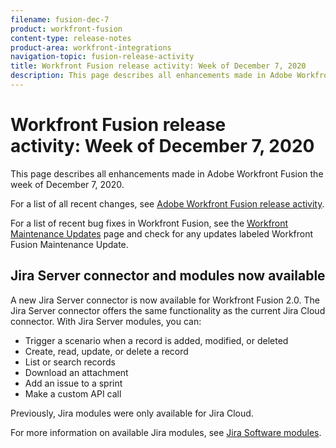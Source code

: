 ```yaml
---
filename: fusion-dec-7
product: workfront-fusion
content-type: release-notes
product-area: workfront-integrations
navigation-topic: fusion-release-activity
title: Workfront Fusion release activity: Week of December 7, 2020
description: This page describes all enhancements made in Adobe Workfront Fusion the week of December 7, 2020.
---
```


# Workfront Fusion release activity:&nbsp;Week of December 7, 2020

This page describes all enhancements made in Adobe Workfront Fusion the week of December 7, 2020.

For a list of all recent changes, see [Adobe Workfront Fusion release activity](../../../../../product-announcements/product-releases/fusion-release-activity/fusion-release-activity.md).

For a list of recent bug fixes in Workfront Fusion, see the [Workfront Maintenance Updates](https://one.workfront.com/s/article/Workfront-Maintenance-Updates-1882317350) page and check for any updates labeled Workfront Fusion Maintenance Update.

## Jira Server connector and modules now available

A new Jira Server connector is now available for Workfront Fusion 2.0. The Jira Server connector offers the same functionality as the current Jira Cloud connector. With Jira Server modules, you can:

* Trigger a scenario when a record is added, modified, or deleted
* Create, read, update, or delete a record
* List or search records
* Download an attachment
* Add an issue to a sprint
* Make a custom API call

Previously, Jira modules were only available for Jira Cloud.

For more information on available Jira modules, see [Jira Software modules](../../../../../workfront-fusion/apps-and-their-modules/jira-software-modules.md).

<!--
<div data-mc-conditions="QuicksilverOrClassic.Draft mode">
<h2>Azure Active Directory connector and modules now available</h2>
<p>You can now use Workfront Fusion to connect to your Azure Active Directory applications. With the Azure Active Directory modules, you can:</p>
<ul>
<li> <p>Trigger a scenario when a record is created or updated.</p> </li>
<li> <p>Create records.</p> </li>
<li> <p>Get data from existing records.</p> </li>
<li> <p>Search records based on criteria you specify.</p> </li>
<li> <p>Perform a custom API call.</p> </li>
</ul>
<p>For more information see <a href="../../../../../workfront-fusion/apps-and-their-modules/azure-ad-modules.md" class="MCXref xref" xrefformat="{para}">Azure Active Directory modules</a>.</p>
<h2>DocuSign connector and modules now available</h2>
<p>You can now use Workfront Fusion 2.0 to connect to your DocuSign account. With the DocuSign modules, you can:</p>
<ul>
<li> <p>Trigger a scenario when an envelope changes its status</p> </li>
<li> <p>Create an envelope</p> </li>
<li> <p>Read, send, or add a recipient to an existing envelope</p> </li>
<li> <p>Add or modify custom fields in documents</p> </li>
<li> <p>Download a document as a filed</p> </li>
<li> <p>Upload a file to an envelope</p> </li>
<li> <p>Perform a custom API call</p> </li>
</ul>
<p>For more information, see <a href="../../../../../workfront-fusion/apps-and-their-modules/docusign-modules.md" class="MCXref xref" xrefformat="{para}">DocuSign modules</a>.</p>
</div>
-->

<!--
<div data-mc-conditions="QuicksilverOrClassic.Draft mode">
<h2>Azure DevOps connector and modules now available</h2>
<p>You can now use Workfront Fusion to connect to your Azure DevOps applications. With the Azure DevOps modules, you can:</p>
<ul>
<li> <p>Trigger a scenario when a record is added, updated, or deleted.</p> </li>
<li> <p>Create or update records.</p> </li>
<li> <p>Get data from existing records.</p> </li>
<li> <p>Download or upload attachments.</p> </li>
<li> <p>Link work items together.</p> </li>
<li> <p>Retrieve a list of work items.</p> </li>
<li> <p>Perform a custom API call.</p> </li>
</ul>
<p>For more information see <a href="../../../../../workfront-fusion/apps-and-their-modules/azure-dev-ops.md" class="MCXref xref" xrefformat="{para}">Azure DevOps modules</a>.</p>
<h2>Microsoft Dynamics 365 connector and modules now available</h2>
<p>You can now use Workfront Fusion to connect to your Microsoft Dynamics 365 account. With the Microsoft Dynamics 365 modules, you can:</p>
<ul>
<li> <p>Trigger a scenario when records are added or updated in Microsoft Dynamics 365</p> </li>
<li> <p>Create, read, update, or delete a Microsoft Dynamics 365record</p> </li>
<li> <p>Perform a custom API call</p> </li>
</ul>
<p>For information about available Microsoft Dynamics 365 modules, see <a href="../../../../../workfront-fusion/apps-and-their-modules/microsoft-dynamics-365-modules.md" class="MCXref xref" xrefformat="{para}">Microsoft Dynamics 365 modules</a>.</p>
</div>
-->

